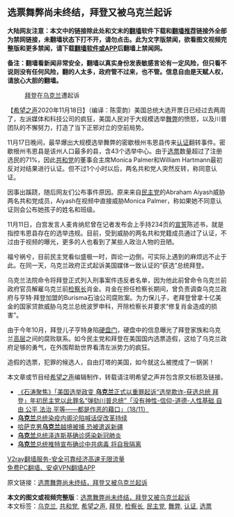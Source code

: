  <h2>选票舞弊尚未终结，拜登又被乌克兰起诉</h2> <p class="notice"><b>大陆网友注意：本文中的链接除此处和文末的<a href="https://github.com/bannedbook/fanqiang" >翻墙</a>软件下载和<a href="https://github.com/killgcd/justmysocks/blob/master/README.md">翻墙推荐</a>链接外全部为禁网链接，未翻墙状态下打不开，请勿点击。此为文字版禁闻，欲看图文视频完整版和更多禁闻，请下载<a href="https://github.com/bannedbook/fanqiang">翻墙软件或APP</a>后翻墙上禁闻网。</p><p>备注：翻墙看新闻非常安全，翻墙以真实身份发表敏感言论有一定风险，但只看不说则没有任何风险，翻的人太多，政府管不过来，也不管。信息自由是天赋人权，请放心大胆的翻墙。</b></p>  <div class="entry"> <figure><figcaption><a href="https://www.bannedbook.org/bnews/tag/%e6%8b%9c%e7%99%bb/" class="st_tag internal_tag" rel="tag" title="标签 拜登 下的日志">拜登</a>在<a href="https://www.bannedbook.org/bnews/tag/%e4%b9%8c%e5%85%8b%e5%85%b0/" class="st_tag internal_tag" rel="tag" title="标签 乌克兰 下的日志">乌克兰</a>遭起诉</figcaption></figure> <p>【<span class='wp_keywordlink_affiliate'><a href="https://www.soundofhope.org" title="希望之声" target="_blank">希望之声</a></span>2020年11月18日】（编译：陈雯韵）美国总统大选开票日已经过去两周了，左派媒体和科技公司的疯狂，美国人民对于大规模选举<a href="https://www.bannedbook.org/bnews/tag/%E8%88%9E%E5%BC%8A/" class="st_tag internal_tag" rel="tag" title="标签 舞弊 下的日志">舞弊</a>的愤怒，以及川普团队的不懈努力，打造了当下正邪对立的空前局势。</p> <p>11月17日晚间，最早爆出大规模选举舞弊的密歇根州韦恩县传来<a href="https://www.bannedbook.org/bnews/tag/%E8%AE%A4%E8%AF%81/" class="st_tag internal_tag" rel="tag" title="标签 认证 下的日志">认证</a>翻转事件。密歇根州韦恩县是该州人口最多的县，含43个选举中心。由于<a href="https://www.bannedbook.org/bnews/tag/%E9%80%89%E7%A5%A8/" class="st_tag internal_tag" rel="tag" title="标签 选票 下的日志">选票</a>数量超过了注册选民的71%，因此<a href="https://www.bannedbook.org/bnews/tag/%e5%85%b1%e5%92%8c%e5%85%9a/" class="st_tag internal_tag" rel="tag" title="标签 共和党 下的日志">共和党</a>的董事会主席Monica Palmer和William Hartmann最初反对对结果进行认证。但不过1个小时以后，两名共和党人突然反转，称同意认证。</p> <p>因事出蹊跷，随后网友们公布事件原因。原来来自<a href="https://www.bannedbook.org/bnews/tag/%e6%b0%91%e4%b8%bb%e5%85%9a/" class="st_tag internal_tag" rel="tag" title="标签 民主党 下的日志">民主党</a>的Abraham Aiyash威胁两名共和党成员，Aiyash在视频中直接威胁Monica Palmer，称如果她不同意认证则会公布她孩子的姓名和班级。</p> <p></p>  <p>11月11日，白宫发言人麦肯纳尼曾在记者发布会上手持234页的<span class='wp_keywordlink'><a href="https://www.bannedbook.org/forum5/topic17.html" title="宣誓与预言" target="_blank">宣誓</a></span>陈述书，就是指控韦恩县存在的选举违规。目前，受到威胁的两名共和党籍成员通过了认证，不过由于视频的曝光，更多的人也看到了某些人政治人物的丑陋。</p> <p>福兮祸兮，目前民主党看似盛极一时，舆论一边倒，可实际上遇到的麻烦远不止于此。在同一天，乌克兰政府正式起诉美国媒体一致认证的“获选”总统拜登。</p> <p></p> <p>乌克兰法院命令将拜登正式列入刑事案件违反者名单，因为他此前曾命令乌克兰前政府官员解雇乌克兰前<a href="https://www.bannedbook.org/bnews/tag/%E6%A3%80%E5%AF%9F%E9%95%BF/" class="st_tag internal_tag" rel="tag" title="标签 检察长 下的日志">检察长</a>肖金。肖金在担任检察长期间，曾负责调查乌克兰政府与亨特·拜登加盟的Burisma石油公司腐败案。为力保儿子，老拜登曾拿十亿美金的国家贷款威胁乌克兰总统波罗申科，开除检察长并要求“修复肖金造成的损害”。</p>  <p>由于今年10月，拜登儿子亨特身陷<a href="https://www.soundofhope.org/post/432196">硬盘门</a>，硬盘中的信息曝光了拜登家族和乌克兰<span class='wp_keywordlink_affiliate'><a href="https://www.bannedbook.org/bnews/ccpdope/" title="中共高层内幕" target="_blank">高层</a></span>之间的腐败联系。如今民主党和拜登在美国国内选票造假，这给了乌克兰政府足够的勇气，在外围帮助世界看清左派势力的疯狂。</p> <p>造假的选票，犯罪的候选人，自由灯塔的美国，如今就这么被搅成了一锅粥！</p> <p>本文章或节目经<a href="https://www.bannedbook.org/bnews/tag/%e5%b8%8c%e6%9c%9b%e4%b9%8b%e5%a3%b0/" class="st_tag internal_tag" rel="tag" title="标签 希望之声 下的日志">希望之声</a>编辑制作，转载请注明希望之声并包含原文标题及链接。</p> <ul class='op-related-articles' title='相关阅读'> <li><a href='https://www.bannedbook.org/bnews/bannedvideo/20201119/1433197.html' target='_blank'>《石涛聚焦》「美国选举政变 <b>乌克兰</b>正式以重罪起诉“选举欺诈-获选总统 拜登」年初民主党以此罪名“弹劾川普总统”「没有神性-信仰-道德-人性基础 自由 公平 法治 平等——都是作恶的藉口」（18/11）</a></li> <li><a href='https://www.bannedbook.org/bnews/comments/20201116/1431650.html' target='_blank'><b>乌克兰</b>总统染疫内阁沦陷喊话促改革持续</a></li> <li><a href='https://www.bannedbook.org/bnews/baitai/20201112/1430005.html' target='_blank'>哈萨克男<b>乌克兰</b>越境被捕 恐被遣返新疆</a></li> <li><a href='https://www.bannedbook.org/bnews/baitai/20201111/1429460.html' target='_blank'><b>乌克兰</b>总统泽连斯基确诊感染新冠肺炎</a></li> <li><a href='https://www.bannedbook.org/bnews/worldnews/20201110/1428501.html' target='_blank'><b>乌克兰</b>总统推特宣布确诊中共病毒 将自我隔离</a></li> </ul> <p class="texttj"> <a href="https://www.bannedbook.org/forum23/topic22702.html" target="_blank">V2ray翻墙服务-安全可靠经济高速无限流量</a><br/> <a href="https://github.com/bannedbook/fanqiang/wiki/%E7%A6%81%E9%97%BB%E7%BD%91%E5%AE%89%E5%8D%93%E7%BF%BB%E5%A2%99%E6%96%B0%E9%97%BBAPP" target="_blank">免费PC翻墙、安卓VPN翻墙APP</a></p><p>原文链接：<a class="src_link"  href="https://www.soundofhope.org/post/444301" target="_blank">选票舞弊尚未终结，拜登又被乌克兰起诉</a></p> <a name='sharetosocial'></a>       <div><b>本文的图文或视频完整版</b>：<a href='https://www.bannedbook.org/bnews/comments/20201119/1433346.html'>选票舞弊尚未终结，拜登又被乌克兰起诉</a></div>  </div><!--END ENTRY--> <div class="postfooter"> <div>本文标签：<a href="https://www.bannedbook.org/bnews/tag/%e4%b9%8c%e5%85%8b%e5%85%b0/" rel="tag">乌克兰</a>, <a href="https://www.bannedbook.org/bnews/tag/%e5%85%b1%e5%92%8c%e5%85%9a/" rel="tag">共和党</a>, <a href="https://www.bannedbook.org/bnews/tag/%e5%b8%8c%e6%9c%9b%e4%b9%8b%e5%a3%b0/" rel="tag">希望之声</a>, <a href="https://www.bannedbook.org/bnews/tag/%e6%8b%9c%e7%99%bb/" rel="tag">拜登</a>, <a href="https://www.bannedbook.org/bnews/tag/%E6%A3%80%E5%AF%9F%E9%95%BF/" rel="tag">检察长</a>, <a href="https://www.bannedbook.org/bnews/tag/%e6%b0%91%e4%b8%bb%e5%85%9a/" rel="tag">民主党</a>, <a href="https://www.bannedbook.org/bnews/tag/%E8%88%9E%E5%BC%8A/" rel="tag">舞弊</a>, <a href="https://www.bannedbook.org/bnews/tag/%E8%AE%A4%E8%AF%81/" rel="tag">认证</a>, <a href="https://www.bannedbook.org/bnews/tag/%E9%80%89%E7%A5%A8/" rel="tag">选票</a></div>  </div><!--END POSTFOOTER--> 